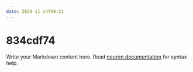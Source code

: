 ```yaml
---
date: 2020-11-24T09:21
---
```


# 834cdf74

Write your Markdown content here. Read [neuron documentation](https://neuron.zettel.page/2011404.html) for syntax help.

